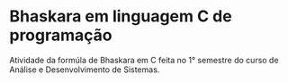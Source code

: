 # Bhaskara em linguagem C de programação
 
Atividade da formúla de Bhaskara em C feita no 1° semestre do curso de Análise e Desenvolvimento de Sistemas.
